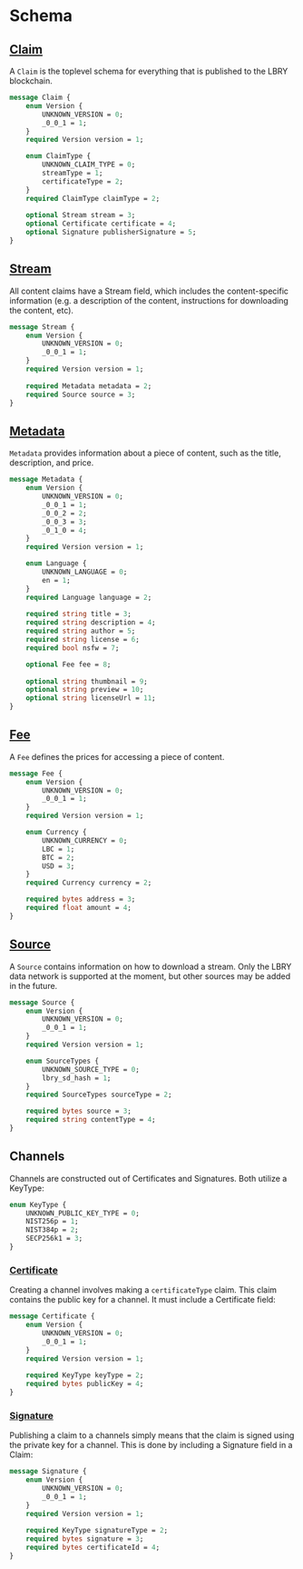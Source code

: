 # Schema

## [Claim](https://github.com/lbryio/lbryschema/blob/master/lbryschema/proto/claim.proto)

A `Claim` is the toplevel schema for everything that is published to the LBRY blockchain.

```protobuf
message Claim {
    enum Version {
        UNKNOWN_VERSION = 0;
        _0_0_1 = 1;
    }
    required Version version = 1;

    enum ClaimType {
        UNKNOWN_CLAIM_TYPE = 0;
        streamType = 1;
        certificateType = 2;
    }
    required ClaimType claimType = 2;
    
    optional Stream stream = 3;
    optional Certificate certificate = 4;
    optional Signature publisherSignature = 5;
}
```



## [Stream](https://github.com/lbryio/lbryschema/blob/master/lbryschema/proto/stream.proto)

All content claims have a Stream field, which includes the content-specific information (e.g. a description of the content, instructions for downloading the content, etc).

```protobuf
message Stream {
    enum Version {
        UNKNOWN_VERSION = 0;
        _0_0_1 = 1;
    }
    required Version version = 1;
    
    required Metadata metadata = 2;
    required Source source = 3;
}
```

## [Metadata](https://github.com/lbryio/lbryschema/blob/master/lbryschema/proto/metadata.proto)

`Metadata` provides information about a piece of content, such as the title, description, and price.

```protobuf
message Metadata {
    enum Version {
        UNKNOWN_VERSION = 0;
        _0_0_1 = 1;
        _0_0_2 = 2;
        _0_0_3 = 3;
        _0_1_0 = 4;
    }
    required Version version = 1;

    enum Language {
        UNKNOWN_LANGUAGE = 0;
        en = 1;
    }
    required Language language = 2;
    
    required string title = 3;
    required string description = 4;
    required string author = 5;
    required string license = 6;
    required bool nsfw = 7;

    optional Fee fee = 8;
    
    optional string thumbnail = 9;
    optional string preview = 10;
    optional string licenseUrl = 11;
}
```

## [Fee](https://github.com/lbryio/lbryschema/blob/master/lbryschema/proto/fee.proto)

A `Fee` defines the prices for accessing a piece of content.

```protobuf
message Fee {
    enum Version {
        UNKNOWN_VERSION = 0;
        _0_0_1 = 1;
    }
    required Version version = 1;

    enum Currency {
        UNKNOWN_CURRENCY = 0;
        LBC = 1;
        BTC = 2;
        USD = 3;
    }
    required Currency currency = 2;

    required bytes address = 3;
    required float amount = 4;
}
```

## [Source](https://github.com/lbryio/lbryschema/blob/master/lbryschema/proto/source.proto)

A `Source` contains information on how to download a stream. Only the LBRY data network is supported at the moment, but other sources may be added in the future.

```protobuf
message Source {
    enum Version {
        UNKNOWN_VERSION = 0;
        _0_0_1 = 1;
    }
    required Version version = 1;

    enum SourceTypes {
        UNKNOWN_SOURCE_TYPE = 0;
        lbry_sd_hash = 1;
    }
    required SourceTypes sourceType = 2;

    required bytes source = 3;
    required string contentType = 4;
}
```

## Channels

Channels are constructed out of Certificates and Signatures. Both utilize a KeyType:

```protobuf
enum KeyType {
    UNKNOWN_PUBLIC_KEY_TYPE = 0;
    NIST256p = 1;
    NIST384p = 2;
    SECP256k1 = 3;
}
```

### [Certificate](https://github.com/lbryio/lbryschema/blob/master/lbryschema/proto/certificate.proto)

Creating a channel involves making a `certificateType` claim. This claim contains the public key for a channel. It must include a Certificate field:

```protobuf
message Certificate {
    enum Version {
        UNKNOWN_VERSION = 0;
        _0_0_1 = 1;
    }
    required Version version = 1;
    
    required KeyType keyType = 2;
    required bytes publicKey = 4;
}
```


### [Signature](https://github.com/lbryio/lbryschema/blob/master/lbryschema/proto/signature.proto)

Publishing a claim to a channels simply means that the claim is signed using the private key for a channel. This is done by including a Signature field in a Claim:

```protobuf
message Signature {
    enum Version {
        UNKNOWN_VERSION = 0;
        _0_0_1 = 1;
    }
    required Version version = 1;
    
    required KeyType signatureType = 2;
    required bytes signature = 3;
    required bytes certificateId = 4;
}
```

